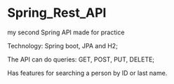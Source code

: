 # Spring_Rest_API
my second Spring API made for practice

Technology: Spring boot, JPA and H2;

The API can do queries: GET, POST, PUT, DELETE;

Has features for searching a person by ID or last name.
